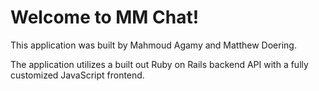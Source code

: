 # Welcome to MM Chat!

This application was built by Mahmoud Agamy and Matthew Doering.

The application utilizes a built out Ruby on Rails backend API with a fully customized JavaScript frontend.

